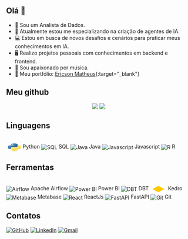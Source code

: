 ## Olá 👋

- 🎲 Sou um Analista de Dados.
- 🤖 Atualmente estou me especializando na criação de agentes de IA.
- 💻 Estou em busca de novos desafios e cenários para praticar meus conhecimentos em IA.
- 🖥️ Realizo projetos pessoais com conhecimentos em backend e frontend.
- 🎸 Sou apaixonado por música.
- 💼 Meu portfólio: [Ericson Matheus](https://ericsonmatheus.github.io/){:target="_blank"}

##
<h2>Meu github</h2>
<div align="center">
  <a href="https://github.com/anuraghazra/github-readme-stats">
  <img height=200 src="https://github-readme-stats.vercel.app/api?username=ericsonmatheus&show_icons=true&theme=github_dark" /></a>
  <a href="https://github.com/anuraghazra/convoychat">
    <img height=200 src="https://github-readme-stats.vercel.app/api/top-langs?username=ericsonmatheus&layout=compact&langs_count=8&card_width=320&show_icons=true&theme=github_dark" />
  </a>
</div>

##
<h2>Linguagens</h2>
<div style="display: inline_block"><br>
  <img align="center" alt="Python" height="25" width="45" src="https://raw.githubusercontent.com/devicons/devicon/master/icons/python/python-original.svg">Python
  <img align="center" alt="SQL" height="25"  width="45" src="https://cdn.jsdelivr.net/gh/devicons/devicon/icons/postgresql/postgresql-original.svg"/> SQL
  <img align="center" alt="Java" height="25"  width="45" src="https://cdn.jsdelivr.net/gh/devicons/devicon/icons/java/java-original.svg"/> Java
  <img align="center" alt="Javascript" height="25"  width="45" src="https://cdn.jsdelivr.net/gh/devicons/devicon/icons/javascript/javascript-original.svg"/> Javascript
  <img align="center" alt="R" height="25"  width="45" src="https://cdn.jsdelivr.net/gh/devicons/devicon/icons/r/r-original.svg"/> R
</div>
<h2>Ferramentas</h2>
<div style="display: inline_block"><br>
<div>
  <img align="center" alt="Airflow" height="25"  width="45" src="https://cdn.jsdelivr.net/gh/devicons/devicon/icons/apacheairflow/apacheairflow-original.svg"/> Apache Airflow
  <img align="center" alt="Power BI" height="25"  width="45" src="https://raw.githubusercontent.com/microsoft/PowerBI-Icons/24f1db8bdfab951c25db591772140d2f4ec5bc1e/SVG/Power-BI.svg"/> Power BI
  <img align="center" alt="DBT" height="25"  width="45" src="https://www.svgrepo.com/show/330270/dbt.svg"/> DBT
  <img align="center" alt="Kedro" height="25"  width="45" src="https://raw.githubusercontent.com/kedro-org/kedro-brand-identity/7f7b380cb1a2951c06ca292f0d2b442db895f804/icon/color/kedro-icon-color.svg"/> Kedro
  <img align="center" alt="Metabase" height="25"  width="45" src="https://www.svgrepo.com/show/354063/metabase.svg"/> Metabase
  <img align="center" alt="React" height="25"  width="45" src="https://cdn.jsdelivr.net/gh/devicons/devicon/icons/react/react-original.svg"/> ReactJs
  <img align="center" alt="FastAPI" height="25"  width="45" src="https://cdn.jsdelivr.net/gh/devicons/devicon/icons/fastapi/fastapi-original.svg"/> FastAPI
  <img align="center" alt="Git" height="25"  width="45" src="https://cdn.jsdelivr.net/gh/devicons/devicon/icons/git/git-original.svg"/> Git
</div>

##
<h2>Contatos</h2>

<div> 
  <p align="left">
    <a href="https://github.com/ericsonmatheus"><img src="https://img.shields.io/github/followers/ericsonmatheus.svg?label=GitHub&style=social" alt="GitHub"></a>
    <a href="https://www.linkedin.com/in/ericson-matheus/"><img src="https://img.shields.io/badge/LinkedIn--_.svg?style=social&logo=linkedin" alt="LinkedIn"></a>
    <a href="mailto:ericson.matheus.2016@gmail.com"><img src="https://img.shields.io/badge/Gmail--_.svg?style=social&logo=gmail" alt="Gmail"></a>
  </p>
</div>
